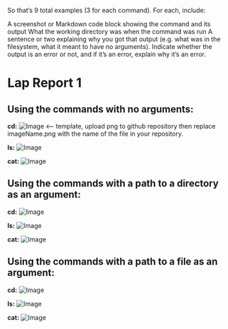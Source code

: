 So that’s 9 total examples (3 for each command). For each, include:

A screenshot or Markdown code block showing the command and its output
What the working directory was when the command was run
A sentence or two explaining why you got that output (e.g. what was in the filesystem, what it meant to have no arguments).
Indicate whether the output is an error or not, and if it’s an error, explain why it’s an error.

# Lap Report 1

## Using the commands with no arguments:

**cd:**
![Image](imageName.png) <-- template, upload png to github repository then replace imageName.png with the name of the file in your repository. 

**ls:**
![Image](imageName.png)

**cat:**
![Image](imageName.png)

## Using the commands with a path to a directory as an argument:

**cd:**
![Image](imageName.png)

**ls:**
![Image](imageName.png)

**cat:**
![Image](imageName.png)

## Using the commands with a path to a file as an argument:

**cd:**
![Image](imageName.png)

**ls:**
![Image](imageName.png)

**cat:**
![Image](imageName.png)
